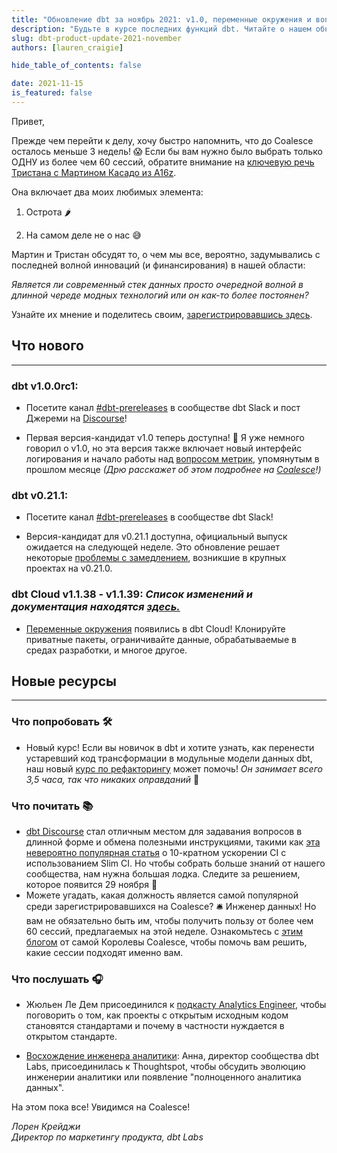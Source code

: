```yaml
---
title: "Обновление dbt за ноябрь 2021: v1.0, переменные окружения и вопрос о размере волн 🌊"
description: "Будьте в курсе последних функций dbt. Читайте о нашем обновлении продукта за ноябрь 2021 года."
slug: dbt-product-update-2021-november
authors: [lauren_craigie] 

hide_table_of_contents: false

date: 2021-11-15
is_featured: false
---
```


Привет,

Прежде чем перейти к делу, хочу быстро напомнить, что до Coalesce осталось меньше 3 недель! 😱 Если бы вам нужно было выбрать только ОДНУ из более чем 60 сессий, обратите внимание на [ключевую речь Тристана с Мартином Касадо из A16z](https://coalesce.getdbt.com/talks/keynote-how-big-is-this-wave/?utm_medium=email&utm_source=hs_email&utm_campaign=h2-2021_coalesce-2021_awareness&utm_content=connect_prod-2_&_hsenc=p2ANqtz-9SoWbfj9_ZRDew6i8p8yand1JSmLh7yfridIrLwO7bgHTUmnbKcRp3AEKCO8pOytotdxAo).

Она включает два моих любимых элемента:

1) Острота 🌶️

2) На самом деле не о нас 😅

Мартин и Тристан обсудят то, о чем мы все, вероятно, задумывались с последней волной инноваций (и финансирования) в нашей области:

*Является ли современный стек данных просто очередной волной в длинной череде модных технологий или он как-то более постоянен?*

Узнайте их мнение и поделитесь своим, [зарегистрировавшись здесь](https://coalesce.getdbt.com/talks/keynote-how-big-is-this-wave/?utm_medium=email&utm_source=hs_email&utm_campaign=h2-2021_coalesce-2021_awareness&utm_content=connect_prod-2_&_hsenc=p2ANqtz-9SoWbfj9_ZRDew6i8p8yand1JSmLh7yfridIrLwO7bgHTUmnbKcRp3AEKCO8pOytotdxAo).

<!--truncate-->

## **Что нового**
--------------

### dbt v1.0.0rc1:
- Посетите канал [#dbt-prereleases](https://getdbt.slack.com/archives/C016X6ABVUK?utm_campaign=Monthly%20Product%20Updates&utm_source=hs_email&utm_medium=email&_hsenc=p2ANqtz-9SoWbfj9_ZRDew6i8p8yand1JSmLh7yfridIrLwO7bgHTUmnbKcRp3AEKCO8pOytotdxAo) в сообществе dbt Slack и пост Джереми на [Discourse](https://discourse.getdbt.com/t/prerelease-dbt-core-v1-0-0-b1/3180?utm_campaign=Monthly%20Product%20Updates&utm_source=hs_email&utm_medium=email&_hsenc=p2ANqtz-9SoWbfj9_ZRDew6i8p8yand1JSmLh7yfridIrLwO7bgHTUmnbKcRp3AEKCO8pOytotdxAo)!

- Первая версия-кандидат v1.0 теперь доступна! 🎉 Я уже немного говорил о v1.0, но эта версия также включает новый интерфейс логирования и начало работы над [вопросом метрик](https://github.com/dbt-labs/dbt-core/issues/4071?utm_campaign=Monthly%20Product%20Updates&utm_source=hs_email&utm_medium=email&_hsenc=p2ANqtz-9SoWbfj9_ZRDew6i8p8yand1JSmLh7yfridIrLwO7bgHTUmnbKcRp3AEKCO8pOytotdxAo), упомянутым в прошлом месяце *(Дрю расскажет об этом подробнее на [Coalesce](https://coalesce.getdbt.com/talks/keynote-building-a-force-of-gravity/?utm_medium=ema%5B%E2%80%A6%5Dn%3Dh2-2021_coalesce-2021_awareness&utm_content=connect_prod_&_hsenc=p2ANqtz-9SoWbfj9_ZRDew6i8p8yand1JSmLh7yfridIrLwO7bgHTUmnbKcRp3AEKCO8pOytotdxAo)!)*

### dbt v0.21.1: 
- Посетите канал [#dbt-prereleases](https://getdbt.slack.com/archives/C016X6ABVUK?utm_campaign=Monthly%20Product%20Updates&utm_source=hs_email&utm_medium=email&_hsenc=p2ANqtz-9SoWbfj9_ZRDew6i8p8yand1JSmLh7yfridIrLwO7bgHTUmnbKcRp3AEKCO8pOytotdxAo) в сообществе dbt Slack!

- Версия-кандидат для v0.21.1 доступна, официальный выпуск ожидается на следующей неделе. Это обновление решает некоторые [проблемы с замедлением](https://github.com/dbt-labs/dbt-core/issues/4012?utm_campaign=Monthly%20Product%20Updates&utm_source=hs_email&utm_medium=email&_hsenc=p2ANqtz-9SoWbfj9_ZRDew6i8p8yand1JSmLh7yfridIrLwO7bgHTUmnbKcRp3AEKCO8pOytotdxAo), возникшие в крупных проектах на v0.21.0.

### dbt Cloud v1.1.38 - v1.1.39: *Список изменений и документация находятся [здесь.](https://docs.getdbt.com/docs/dbt-cloud/cloud-changelog?utm_campaign=Monthly%20Product%20Updates&utm_source=hs_email&utm_medium=email&_hsenc=p2ANqtz-9SoWbfj9_ZRDew6i8p8yand1JSmLh7yfridIrLwO7bgHTUmnbKcRp3AEKCO8pOytotdxAo)*

- [Переменные окружения](https://docs.getdbt.com/docs/dbt-cloud/using-dbt-cloud/cloud-environment-variables?utm_campaign=Monthly%20Product%20Updates&utm_source=hs_email&utm_medium=email&_hsenc=p2ANqtz-9SoWbfj9_ZRDew6i8p8yand1JSmLh7yfridIrLwO7bgHTUmnbKcRp3AEKCO8pOytotdxAo) появились в dbt Cloud! Клонируйте приватные пакеты, ограничивайте данные, обрабатываемые в средах разработки, и многое другое.

## Новые ресурсы 
--------------

### Что попробовать 🛠️

- Новый курс! Если вы новичок в dbt и хотите узнать, как перенести устаревший код трансформации в модульные модели данных dbt, наш новый [курс по рефакторингу](https://blog.getdbt.com/sql-refactoring-course/?utm_campaign=Monthly%20Product%20Updates&utm_source=hs_email&utm_medium=email&_hsenc=p2ANqtz-9SoWbfj9_ZRDew6i8p8yand1JSmLh7yfridIrLwO7bgHTUmnbKcRp3AEKCO8pOytotdxAo) может помочь! *Он занимает всего 3,5 часа, так что никаких оправданий* 🙂

### Что почитать 📚

- [dbt Discourse](https://discourse.getdbt.com/?utm_campaign=Monthly%20Product%20Updates&utm_source=hs_email&utm_medium=email&_hsenc=p2ANqtz-9SoWbfj9_ZRDew6i8p8yand1JSmLh7yfridIrLwO7bgHTUmnbKcRp3AEKCO8pOytotdxAo) стал отличным местом для задавания вопросов в длинной форме и обмена полезными инструкциями, такими как [эта невероятно популярная статья](https://discourse.getdbt.com/t/how-we-sped-up-our-ci-runs-by-10x-using-slim-ci/2603?utm_campaign=Monthly%20Product%20Updates&utm_source=hs_email&utm_medium=email&_hsenc=p2ANqtz-9SoWbfj9_ZRDew6i8p8yand1JSmLh7yfridIrLwO7bgHTUmnbKcRp3AEKCO8pOytotdxAo) о 10-кратном ускорении CI с использованием Slim CI. Но чтобы собрать больше знаний от нашего сообщества, нам нужна большая лодка. Следите за решением, которое появится 29 ноября 👀
- Можете угадать, какая должность является самой популярной среди зарегистрировавшихся на Coalesce? 🛎️ Инженер данных! Но вам не обязательно быть им, чтобы получить пользу от более чем 60 сессий, предлагаемых на этой неделе. Ознакомьтесь с [этим блогом](https://blog.getdbt.com/coalesce-returns-for-year-two-this-december/?utm_campaign=Monthly%20Product%20Updates&utm_source=hs_email&utm_medium=email&_hsenc=p2ANqtz-9SoWbfj9_ZRDew6i8p8yand1JSmLh7yfridIrLwO7bgHTUmnbKcRp3AEKCO8pOytotdxAo) от самой Королевы Coalesce, чтобы помочь вам решить, какие сессии подходят именно вам.

### Что послушать 🎧

- Жюльен Ле Дем присоединился к [подкасту Analytics Engineer](https://roundup.getdbt.com/p/ep-10-why-data-lineage-matters-w?utm_campaign=Monthly%20Product%20Updates&utm_source=hs_email&utm_medium=email&_hsenc=p2ANqtz-9SoWbfj9_ZRDew6i8p8yand1JSmLh7yfridIrLwO7bgHTUmnbKcRp3AEKCO8pOytotdxAo), чтобы поговорить о том, как проекты с открытым исходным кодом становятся стандартами и почему <Term id="data-lineage" /> в частности нуждается в открытом стандарте.

- [Восхождение инженера аналитики](https://youtu.be/ixyzF4Dy9Us?utm_campaign=Monthly%20Product%20Updates&utm_source=hs_email&utm_medium=email&_hsenc=p2ANqtz-9SoWbfj9_ZRDew6i8p8yand1JSmLh7yfridIrLwO7bgHTUmnbKcRp3AEKCO8pOytotdxAo): Анна, директор сообщества dbt Labs, присоединилась к Thoughtspot, чтобы обсудить эволюцию инженерии аналитики или появление "полноценного аналитика данных".

На этом пока все! Увидимся на Coalesce!

*Лорен Крейджи*  
*Директор по маркетингу продукта, dbt Labs*